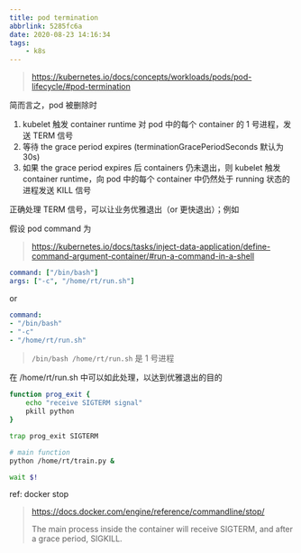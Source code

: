 ```yaml
---
title: pod termination
abbrlink: 5285fc6a
date: 2020-08-23 14:16:34
tags:
    - k8s
---
```


> https://kubernetes.io/docs/concepts/workloads/pods/pod-lifecycle/#pod-termination

简而言之，pod 被删除时

1. kubelet 触发 container runtime 对 pod 中的每个 container 的 1 号进程，发送 TERM 信号
1. 等待 the grace period expires (terminationGracePeriodSeconds 默认为 30s)
1. 如果 the grace period expires 后 containers 仍未退出，则 kubelet 触发 container runtime，向 pod 中的每个 container 中仍然处于 running 状态的进程发送 KILL 信号

正确处理 TERM 信号，可以让业务优雅退出（or 更快退出）；例如

假设 pod command 为

> https://kubernetes.io/docs/tasks/inject-data-application/define-command-argument-container/#run-a-command-in-a-shell

```yaml
command: ["/bin/bash"]
args: ["-c", "/home/rt/run.sh"]
```

or

```yaml
command:
- "/bin/bash"
- "-c"
- "/home/rt/run.sh"
```

> `/bin/bash /home/rt/run.sh` 是 1 号进程

在 /home/rt/run.sh 中可以如此处理，以达到优雅退出的目的

```bash
function prog_exit {
    echo "receive SIGTERM signal"
    pkill python
}

trap prog_exit SIGTERM

# main function
python /home/rt/train.py &

wait $!
```

ref: docker stop

> https://docs.docker.com/engine/reference/commandline/stop/
>
> The main process inside the container will receive SIGTERM, and after a grace period, SIGKILL.
